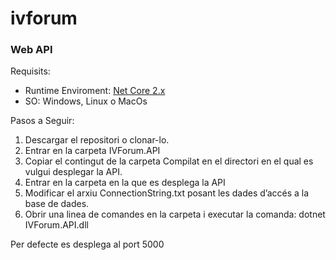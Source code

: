 # ivforum

### Web API

Requisits:
- Runtime Enviroment: [Net Core 2.x](https://www.microsoft.com/net/download/dotnet-core/runtime-2.0.5)
- SO: Windows, Linux o MacOs

Pasos a Seguir:
1. Descargar el repositori o clonar-lo.
2. Entrar en la carpeta IVForum.API
3. Copiar el contingut de la carpeta Compilat en el directori en el qual es vulgui desplegar la API.
4. Entrar en la carpeta en la que es desplega la API
5. Modificar el arxiu ConnectionString.txt posant les dades d’accés a la base de dades.
6. Obrir una linea de comandes en la carpeta i executar la comanda: dotnet IVForum.API.dll

Per defecte es desplega al port 5000
